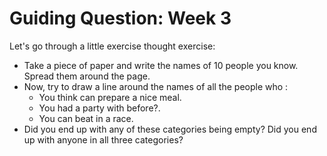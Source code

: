 # Guiding Question: Week 3

Let's go through a little exercise thought exercise:
- Take a piece of paper and write the names of 10 people you know. Spread them around the page.
- Now, try to draw a line around the names of all the people who :
  - You think can prepare a nice meal.
  - You had a party with before?.
  - You can beat in a race.
- Did you end up with any of these categories being empty? Did you end up with anyone in all three categories?
